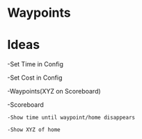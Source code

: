 Waypoints
=========


Ideas
=========

-Set Time in Config

-Set Cost in Config

-Waypoints(XYZ on Scoreboard)
  
  -Scoreboard

    -Show time until waypoint/home disappears
  
    -Show XYZ of home
  

